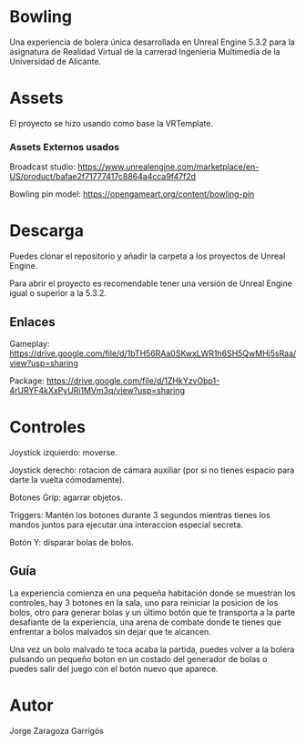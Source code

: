# Bowling

Una experiencia de bolera única desarrollada en Unreal Engine 5.3.2 para la asignatura de Realidad Virtual de la carrerad Ingenieria Multimedia de la Universidad de Alicante.

# Assets
El proyecto se hizo usando como base la VRTemplate.

### Assets Externos usados
Broadcast studio: https://www.unrealengine.com/marketplace/en-US/product/bafae2f71777417c8864a4cca9f47f2d

Bowling pin model: https://opengameart.org/content/bowling-pin

# Descarga
Puedes clonar el repositorio y añadir la carpeta a los proyectos de Unreal Engine.

Para abrir el proyecto es recomendable tener una versión de Unreal Engine igual o superior a la 5.3.2.

## Enlaces
Gameplay: https://drive.google.com/file/d/1bTH56RAa0SKwxLWR1h6SH5QwMHj5sRaa/view?usp=sharing

Package: https://drive.google.com/file/d/1ZHkYzvObp1-4rURYF4kXxPyURi1MVm3q/view?usp=sharing

# Controles
Joystick izquierdo: moverse.

Joystick derecho: rotacion de cámara auxiliar (por si no tienes espacio para darte la vuelta cómodamente).

Botones Grip: agarrar objetos.

Triggers: Mantén los botones durante 3 segundos mientras tienes los mandos juntos para ejecutar una interaccion especial  secreta.

Botón Y: disparar bolas de bolos.

## Guía
La experiencia comienza en una pequeña habitación donde se muestran los controles, hay 3 botones en la sala, uno para reiniciar la posicion de los bolos, otro para generar bolas  y un último botón que te transporta a la parte desafiante de la experiencia, una arena de combate donde te tienes que enfrentar a bolos malvados sin dejar que te alcancen.

Una vez un bolo malvado te toca acaba la partida, puedes volver a la bolera pulsando un pequeño boton en un costado del generador de bolas o puedes salir del juego con el botón nuevo que aparece.

# Autor
Jorge Zaragoza Garrigós
